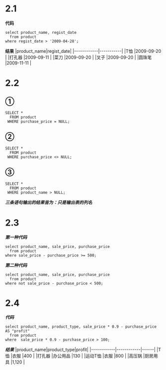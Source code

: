 # 2.1
**代码**

```rudy
select product_name, regist_date
  from product
where regist_date > '2009-04-28';
```

**结果**
|product_name|regist_date|
|------------|-----------|
|T恤          |2009-09-20 |
|打孔器         |2009-09-11 |
|菜刀          |2009-09-20 |
|叉子          |2009-09-20 |
|圆珠笔         |2009-11-11 |

# 2.2
## ①

```rudy
SELECT *
  FROM product
 WHERE purchase_price = NULL;
```

## ②

```rudy
SELECT *
  FROM product
 WHERE purchase_price <> NULL;
```

## ③

```rudy
SELECT *
  FROM product
 WHERE product_name > NULL;
```

***三条语句输出的结果皆为：只是输出表的列名***

# 2.3
***第一种代码***

```rudy
select product_name, sale_price, purchase_price
  from product
where sale_price - purchase_price >= 500;
```

***第二种代码***

```rudy
select product_name, sale_price, purchase_price
  from product
where not sale_price - purchase_price < 500;
```

# 2.4
***代码***

```rudy
select product_name, product_type, sale_price * 0.9 - purchase_price AS "profit"
  from product
where  sale_price * 0.9 - purchase_price > 100;
```

***结果***
|product_name|product_type|profit|
|------------|------------|------|
|T恤          |衣服          |400   |
|打孔器         |办公用品        |130   |
|运动T恤        |衣服          |800   |
|高压锅         |厨房用具        |1,120 |
